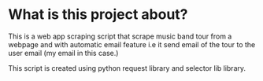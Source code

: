 # What is this project about?
This is a web app scraping script that scrape music band tour from a webpage and with automatic email
feature i.e it send email of the tour to the user email (my email in this case.) 

This script is created using python request library and selector lib library. 